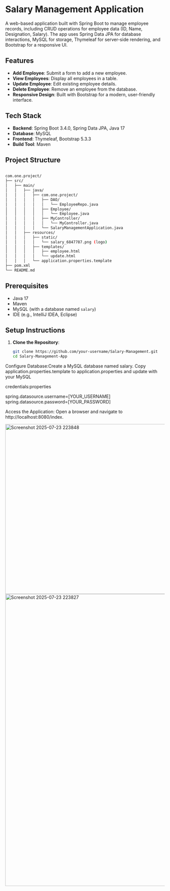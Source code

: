 # Salary Management Application

A web-based application built with Spring Boot to manage employee records, including CRUD operations for employee data (ID, Name, Designation, Salary). The app uses Spring Data JPA for database interactions, MySQL for storage, Thymeleaf for server-side rendering, and Bootstrap for a responsive UI.

## Features
- **Add Employee**: Submit a form to add a new employee.
- **View Employees**: Display all employees in a table.
- **Update Employee**: Edit existing employee details.
- **Delete Employee**: Remove an employee from the database.
- **Responsive Design**: Built with Bootstrap for a modern, user-friendly interface.

## Tech Stack
- **Backend**: Spring Boot 3.4.0, Spring Data JPA, Java 17
- **Database**: MySQL
- **Frontend**: Thymeleaf, Bootstrap 5.3.3
- **Build Tool**: Maven


## Project Structure
```bash

com.one.project/
├── src/
│   ├── main/
│   │   ├── java/
│   │   │   ├── com.one.project/
│   │   │   │   ├── DAO/
│   │   │   │   │   └── EmployeeRepo.java
│   │   │   │   ├── Employee/
│   │   │   │   │   └── Employee.java
│   │   │   │   ├── MyController/
│   │   │   │   │   └── MyController.java
│   │   │   │   └── SalaryManagementApplication.java
│   │   ├── resources/
│   │   │   ├── static/
│   │   │   │   └── salary_6847787.png (logo)
│   │   │   ├── templates/
│   │   │   │   ├── employee.html
│   │   │   │   └── update.html
│   │   │   └── application.properties.template
├── pom.xml
└── README.md


```
## Prerequisites
- Java 17
- Maven
- MySQL (with a database named `salary`)
- IDE (e.g., IntelliJ IDEA, Eclipse)

## Setup Instructions
1. **Clone the Repository**:
   ```bash
   git clone https://github.com/your-username/Salary-Management.git
   cd Salary-Management-App
Configure Database:Create a MySQL database named salary.
Copy application.properties.template to application.properties and update with your MySQL 

credentials:properties

spring.datasource.username=[YOUR_USERNAME]
spring.datasource.password=[YOUR_PASSWORD]

Access the Application:
Open a browser and navigate to http://localhost:8080/index.

<img width="1715" height="537" alt="Screenshot 2025-07-23 223848" src="https://github.com/user-attachments/assets/fc77ca58-66ca-4281-af11-0ef8c13037f7" />
<img width="1917" height="923" alt="Screenshot 2025-07-23 223827" src="https://github.com/user-attachments/assets/b7abef1a-4e88-47b9-a8f5-482be5556f60" />


